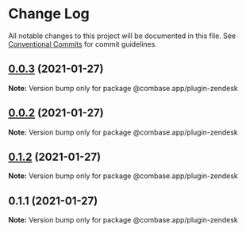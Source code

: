 # Change Log

All notable changes to this project will be documented in this file.
See [Conventional Commits](https://conventionalcommits.org) for commit guidelines.

## [0.0.3](https://github.com/GetStream/combase-plugins/compare/@combase.app/plugin-zendesk@0.0.2...@combase.app/plugin-zendesk@0.0.3) (2021-01-27)

**Note:** Version bump only for package @combase.app/plugin-zendesk





## [0.0.2](https://github.com/GetStream/combase-plugins/compare/@combase.app/plugin-zendesk@0.1.2...@combase.app/plugin-zendesk@0.0.2) (2021-01-27)

**Note:** Version bump only for package @combase.app/plugin-zendesk





## [0.1.2](https://github.com/GetStream/combase-plugins/compare/@combase.app/plugin-zendesk@0.1.1...@combase.app/plugin-zendesk@0.1.2) (2021-01-27)

**Note:** Version bump only for package @combase.app/plugin-zendesk





## 0.1.1 (2021-01-27)

**Note:** Version bump only for package @combase.app/plugin-zendesk
